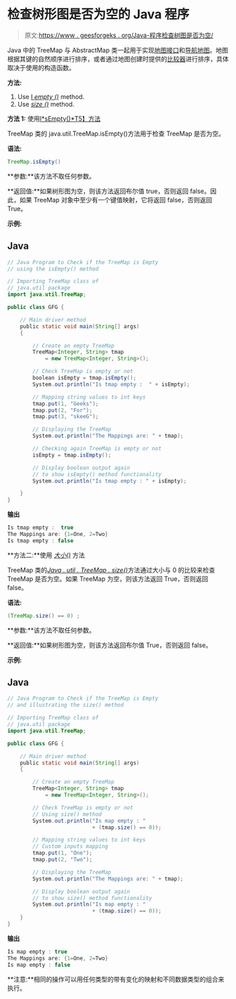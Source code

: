 # 检查树形图是否为空的 Java 程序

> 原文:[https://www . geesforgeks . org/Java-程序检查树图是否为空/](https://www.geeksforgeeks.org/java-program-to-check-if-the-treemap-is-empty/)

Java 中的 TreeMap 与 AbstractMap 类一起用于实现[地图接口](https://www.geeksforgeeks.org/map-interface-java-examples/)和[导航地图](https://www.geeksforgeeks.org/navigablemap-interface-in-java-with-example/)。地图根据其键的自然顺序进行排序，或者通过地图创建时提供的[比较器](https://www.geeksforgeeks.org/comparator-interface-java/)进行排序，具体取决于使用的构造函数。

**方法:**

1.  Use [I *empty ()*](https://www.geeksforgeeks.org/map-isempty-method-in-java-with-examples/) method.
2.  Use [*size ()*](https://www.geeksforgeeks.org/mapsize-c-stl/) method.

**方法 1:** 使用[I*sEmpty()*T5】方法](https://www.geeksforgeeks.org/map-isempty-method-in-java-with-examples/)

TreeMap 类的 java.util.TreeMap.isEmpty()方法用于检查 TreeMap 是否为空。

**语法:**

```java
TreeMap.isEmpty()
```

**参数:**该方法不取任何参数。

**返回值:**如果树形图为空，则该方法返回布尔值 true，否则返回 false。因此，如果 TreeMap 对象中至少有一个键值映射，它将返回 false，否则返回 True。

**示例:**

## Java

```java
// Java Program to Check if the TreeMap is Empty
// using the isEmpty() method

// Importing TreeMap class of
// java.util package
import java.util.TreeMap;

public class GFG {

    // Main driver method
    public static void main(String[] args)
    {

        // Create an empty TreeMap
        TreeMap<Integer, String> tmap
            = new TreeMap<Integer, String>();

        // Check TreeMap is empty or not
        boolean isEmpty = tmap.isEmpty();
        System.out.println("Is tmap empty :  " + isEmpty);

        // Mapping string values to int keys
        tmap.put(1, "Geeks");
        tmap.put(2, "For");
        tmap.put(3, "skeeG");

        // Displaying the TreeMap
        System.out.println("The Mappings are: " + tmap);

        // Checking again TreeMap is empty or not
        isEmpty = tmap.isEmpty();

        // Display boolean output again
        // to show isEmpty() method functionality
        System.out.println("Is tmap empty : " + isEmpty);

    }
}
```

**输出**

```java
Is tmap empty :  true
The Mappings are: {1=One, 2=Two}
Is tmap empty : false
```

**方法二:**使用 [*大小()*](https://www.geeksforgeeks.org/mapsize-c-stl/) 方法

TreeMap 类的[*Java . util . TreeMap . size()*](https://www.geeksforgeeks.org/treemap-size-method-in-java/)方法通过大小与 0 的比较来检查 TreeMap 是否为空。如果 TreeMap 为空，则该方法返回 True，否则返回 false。

**语法:**

```java
(TreeMap.size() == 0) ;
```

**参数:**该方法不取任何参数。

**返回值:**如果树形图为空，则该方法返回布尔值 True，否则返回 false。

**示例:**

## Java

```java
// Java Program to Check if the TreeMap is Empty
// and illustrating the size() method

// Importing TreeMap class of
// java.util package
import java.util.TreeMap;

public class GFG {

    // Main driver method
    public static void main(String[] args)
    {

        // Create an empty TreeMap
        TreeMap<Integer, String> tmap
            = new TreeMap<Integer, String>();

        // Check TreeMap is empty or not
        // Using size() method
        System.out.println("Is map empty : "
                           + (tmap.size() == 0));

        // Mapping string values to int keys
        // Custom inputs mapping
        tmap.put(1, "One");
        tmap.put(2, "Two");

        // Displaying the TreeMap
        System.out.println("The Mappings are: " + tmap);

        // Display boolean output again
        // to show size() method functionality
        System.out.println("Is map empty : "
                           + (tmap.size() == 0));
    }
}
```

**输出**

```java
Is map empty : true
The Mappings are: {1=One, 2=Two}
Is map empty : false
```

**注意:**相同的操作可以用任何类型的带有变化的映射和不同数据类型的组合来执行。